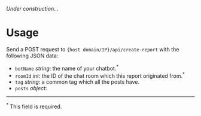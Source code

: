 *Under construction...*


# Usage

Send a POST request to `{host domain/IP}/api/create-report` with the following JSON data:

 - `botName` *string*: the name of your chatbot.<sup>*</sup>
 - `roomId` *int*: the ID of the chat room which this report originated from.<sup>*</sup>
 - `tag` *string*: a common tag which all the posts have.
 - `posts` *object*:
 
 
 -----
 
 <sup>*</sup> This field is required.
